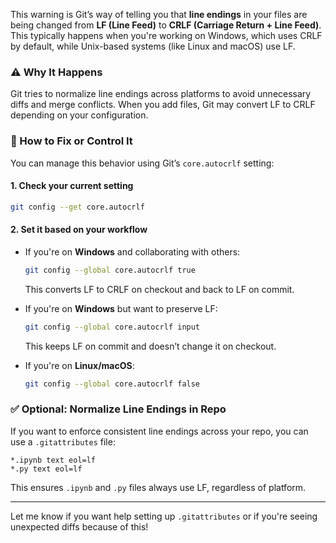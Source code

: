 This warning is Git’s way of telling you that **line endings** in your files are being changed from **LF (Line Feed)** to **CRLF (Carriage Return + Line Feed)**. This typically happens when you're working on Windows, which uses CRLF by default, while Unix-based systems (like Linux and macOS) use LF.

### ⚠️ Why It Happens
Git tries to normalize line endings across platforms to avoid unnecessary diffs and merge conflicts. When you add files, Git may convert LF to CRLF depending on your configuration.

### 🔧 How to Fix or Control It

You can manage this behavior using Git’s `core.autocrlf` setting:

#### 1. **Check your current setting**
```bash
git config --get core.autocrlf
```

#### 2. **Set it based on your workflow**
- If you're on **Windows** and collaborating with others:
  ```bash
  git config --global core.autocrlf true
  ```
  This converts LF to CRLF on checkout and back to LF on commit.

- If you're on **Windows** but want to preserve LF:
  ```bash
  git config --global core.autocrlf input
  ```
  This keeps LF on commit and doesn’t change it on checkout.

- If you're on **Linux/macOS**:
  ```bash
  git config --global core.autocrlf false
  ```

### ✅ Optional: Normalize Line Endings in Repo
If you want to enforce consistent line endings across your repo, you can use a `.gitattributes` file:

```gitattributes
*.ipynb text eol=lf
*.py text eol=lf
```

This ensures `.ipynb` and `.py` files always use LF, regardless of platform.

---

Let me know if you want help setting up `.gitattributes` or if you're seeing unexpected diffs because of this!
